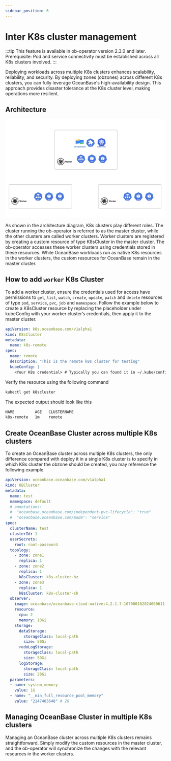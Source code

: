 ```yaml
---
sidebar_position: 6
---
```


# Inter K8s cluster management

:::tip
This feature is available in ob-operator version 2.3.0 and later.
Prerequisite: Pod and service connectivity must be established across all K8s clusters involved.
:::

Deploying workloads across multiple K8s clusters enhances scalability, reliability, and security. By deploying zones (obzones) across different K8s clusters, you can fully leverage OceanBase's high-availability design. This approach provides disaster tolerance at the K8s cluster level, making operations more resilient.

## Architecture
![inter-k8s-cluster-architecture](/img/inter-k8s-cluster-architecture.jpg)

As shown in the architecture diagram, K8s clusters play different roles. The cluster running the ob-operator is referred to as the master cluster, while the other clusters are called worker clusters.
Worker clusters are registered by creating a custom resource of type K8sCluster in the master cluster. The ob-operator accesses these worker clusters using credentials stored in these resources. While OceanBase workloads run as native K8s resources in the worker clusters, the custom resources for OceanBase remain in the master cluster.

## How to add `worker` K8s Cluster
To add a worker cluster, ensure the credentials used for access have permissions to `get`, `list`, `watch`, `create`, `update`, `patch` and `delete` resources of type `pod`, `service`, `pvc`, `job` and `namespace`. Follow the example below to create a K8sCluster resource by replacing the placeholder under kubeConfig with your worker cluster’s credentials, then apply it to the master cluster.

```yaml k8s_cluster.yaml
apiVersion: k8s.oceanbase.com/v1alpha1
kind: K8sCluster
metadata:
  name: k8s-remote
spec:
  name: remote
  description: "This is the remote k8s cluster for testing"
  kubeConfig: |
    <Your K8s credential> # Typically you can found it in ~/.kube/config
```

Verify the resource using the following command
```bash
kubectl get k8scluster
```

The expected output should look like this
```bash
NAME         AGE   CLUSTERNAME
k8s-remote   1m    remote
```

## Create OceanBase Cluster across multiple K8s clusters
To create an OceanBase cluster across multiple K8s clusters, the only difference compared with deploy it in a single K8s cluster is to specify in which K8s cluster the obzone should be created, you may reference the following example.
```yaml multi-k8s-cluster.yaml
apiVersion: oceanbase.oceanbase.com/v1alpha1
kind: OBCluster
metadata:
  name: test
  namespace: default
  # annotations:
  #  "oceanbase.oceanbase.com/independent-pvc-lifecycle": "true"
  #  "oceanbase.oceanbase.com/mode": "service"
spec:
  clusterName: test
  clusterId: 1
  userSecrets:
    root: root-password
  topology:
    - zone: zone1
      replica: 1
    - zone: zone2
      replica: 1
      k8sCluster: k8s-cluster-hz
    - zone: zone3
      replica: 1
      k8sCluster: k8s-cluster-sh
  observer:
    image: oceanbase/oceanbase-cloud-native:4.2.1.7-107000162024060611
    resource:
      cpu: 2
      memory: 10Gi
    storage:
      dataStorage:
        storageClass: local-path
        size: 50Gi
      redoLogStorage:
        storageClass: local-path
        size: 50Gi
      logStorage:
        storageClass: local-path
        size: 20Gi
  parameters:
  - name: system_memory
    value: 1G
  - name: "__min_full_resource_pool_memory"
    value: "2147483648" # 2G
```

## Managing OceanBase Cluster in multiple K8s clusters
Managing an OceanBase cluster across multiple K8s clusters remains straightforward. Simply modify the custom resources in the master cluster, and the ob-operator will synchronize the changes with the relevant resources in the worker clusters.

